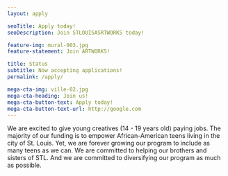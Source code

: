 ```yaml
---
layout: apply

seoTitle: Apply today!
seoDescription: Join STLOUISASRTWORKS today!

feature-img: mural-003.jpg
feature-statement: Join ARTWORKS!

title: Status
subtitle: Now accepting applications!
permalink: /apply/

mega-cta-img: ville-02.jpg
mega-cta-heading: Join us!
mega-cta-button-text: Apply today!
mega-cta-button-text-url: http://google.com
---
```


We are excited to give young creatives (14 - 19 years old) paying jobs. The majority of our funding is to empower African-American teens living in the city of St. Louis. Yet, we are forever growing our program to include as many teens as we can. We are committed to helping our brothers and sisters of STL. And we are committed to diversifying our program as much as possible.
